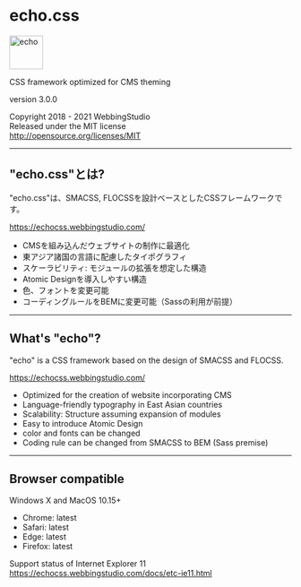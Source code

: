 echo.css
====================================

<img alt="echo" src="https://echocss.webbingstudio.com/images/echo/logo.svg" height="60" />

CSS framework optimized for CMS theming

version 3.0.0

Copyright 2018 - 2021 WebbingStudio  
Released under the MIT license  
http://opensource.org/licenses/MIT

- - - - - - - - - - - - - - - - - - -

## "echo.css"とは?

"echo.css"は、SMACSS, FLOCSSを設計ベースとしたCSSフレームワークです。

https://echocss.webbingstudio.com/

- CMSを組み込んだウェブサイトの制作に最適化
- 東アジア諸国の言語に配慮したタイポグラフィ
- スケーラビリティ: モジュールの拡張を想定した構造
- Atomic Designを導入しやすい構造
- 色、フォントを変更可能
- コーディングルールをBEMに変更可能（Sassの利用が前提）

----

## What's "echo"?

"echo" is a CSS framework based on the design of SMACSS and FLOCSS.

https://echocss.webbingstudio.com/

- Optimized for the creation of website incorporating CMS
- Language-friendly typography in East Asian countries
- Scalability: Structure assuming expansion of modules
- Easy to introduce Atomic Design
- color and fonts can be changed
- Coding rule can be changed from SMACSS to BEM (Sass premise)

----

## Browser compatible

Windows X and MacOS 10.15+

- Chrome: latest
- Safari: latest
- Edge: latest
- Firefox: latest

Support status of Internet Explorer 11  
https://echocss.webbingstudio.com/docs/etc-ie11.html
